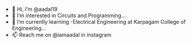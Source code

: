 - 👋 Hi, I’m @aadal19
- 👀 I’m interested in Circuits and Programming...
- 🌱 I’m currently learning -Electrical Engineering at Karpagam College of Engineering...
- 📫 Reach me on @iamaadal in instagram

<!---
aadal19/aadal19 is a ✨ special ✨ repository because its `README.md` (this file) appears on your GitHub profile.
You can click the Preview link to take a look at your changes.
--->
